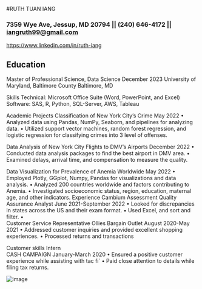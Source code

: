 #RUTH TUAN IANG

### 7359 Wye Ave, Jessup, MD 20794 || (240) 646-4172 || iangruth99@gmail.com
https://www.linkedin.com/in/ruth-iang

## Education
Master of Professional Science, Data Science						 December 2023
University of Maryland, Baltimore County				              	  Baltimore, MD
			             							
Skills
Technical: Microsoft Office Suite (Word, PowerPoint, and Excel)
Software: SAS, R, Python, SQL-Server, AWS, Tableau

Academic Projects
Classification of New York City’s Crime						            May 2022
•	Analyzed data using Pandas, NumPy, Seaborn, and pipelines for analyzing data.
•	Utilized support vector machines, random forest regression, and logistic regression for classifying crimes into 3 level of offenses.

Data Analysis of New York City Flights to DMV’s Airports                                         December 2022
•	Conducted data analysis packages to find the best airport in DMV area.
•	Examined delays, arrival time, and compensation to measure the quality.
 
Data Visualization for Prevalence of Anemia Worldwide			                           May 2022
•	Employed Plotly, GGplot, Numpy, Pandas for visualizations and data analysis.
•	Analyzed 200 countries worldwide and factors contributing to Anemia.
•	Investigated socioeconomic status, region, education, maternal age, and other indicators.
Experience
Cambium Assessment
Quality Assurance Analyst					           		      June 2021-September 2022
•	Looked for discrepancies in states across the US and their exam format.
•	Used Excel, and sort and filter.
•		
Customer Service Representative
Ollies Bargain Outlet 						           		            August 2020-May 2021
•	Addressed customer inquiries and provided excellent shopping experiences.
•	Processed returns and transactions

Customer skills
Intern			
CASH CAMPAIGN									    January-March 2020
•	Ensured a positive customer experience while assisting with tac fi`
•	Paid close attention to details while filing tax returns.

![image](https://github.com/ruthiang/UMBC-DATA606-FALL2023-THURSDAY/assets/98433448/b1f2373d-0a71-441f-9956-bf32d15ce395)
